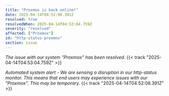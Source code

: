 ```yaml
---
title: "Proxmox is back online!"
date: 2025-04-14T04:52:08.391Z
resolved: true
resolvedWhen: 2025-04-14T04:53:04.759Z
severity: "resolved"
affected: ["Proxmox"]
id: "http-status-proxmox"
section: issue
---
```


*The issue with our system "Proxmox" has been resolved.* {{< track "2025-04-14T04:53:04.759Z" >}}

**Automated system alert* - We are sensing a disruption in our http-status monitor. This means that end users may experience issues with our "Proxmox". This may be temporary.* {{< track "2025-04-14T04:52:08.391Z" >}}
